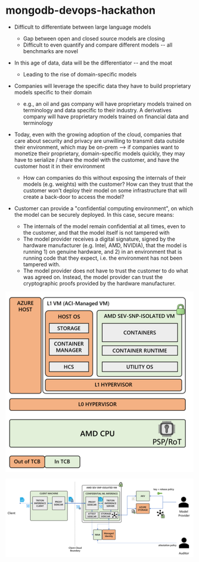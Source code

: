 # mongodb-devops-hackathon


* Difficult to differentiate between large language models
  * Gap between open and closed source models are closing
  * Difficult to even quantify and compare different models -- all benchmarks are novel
* In this age of data, data will be the differentiator -- and the moat
  * Leading to the rise of domain-specific models
* Companies will leverage the specific data they have to build proprietary models specific to their domain
  * e.g., an oil and gas company will have proprietary models trained on terminology and data specific to their industry. A derivatives company will have proprietary models trained on financial data and terminology

* Today, even with the growing adoption of the cloud, companies that care about security and privacy are unwilling to transmit data outside their environment, which may be on-prem --> if companies want to monetize their proprietary, domain-specific models quickly, they may have to serialize / share the model with the customer, and have the customer host it in their environment
    * How can companies do this without exposing the internals of their models (e.g. weights) with the customer? How can they trust that the customer won't deploy their model on some infrastructure that will create a back-door to access the model?
    
* Customer can provide a "confidential computing environment", on which the model can be securely deployed. In this case, secure means:
    * The internals of the model remain confidential at all times, even to the customer, and that the model itself is not tampered with
    * The model provider receives a digital signature, signed by the hardware manufacturer (e.g. Intel, AMD, NVIDIA), that the model is running 1) on genuine hardware, and 2) in an environment that is running code that they expect, i.e. the environment has not been tampered with.
    * The model provider does not have to trust the customer to do what was agreed on. Instead, the model provider can trust the cryptographic proofs provided by the hardware manufacturer.
 

<img src="https://raw.githubusercontent.com/microsoft/confidential-ai/main/inference/docs/images/aci-platform.png" alt="Confidential ACI Architecture" width="600"/>


![Confidential ML Inference Architecture](https://raw.githubusercontent.com/microsoft/confidential-ai/main/inference/docs/images/conf-ml-architecture.png)
